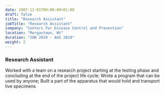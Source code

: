 ```yaml
---
date: 2007-12-01T00:00:00+01:00
draft: false
title: "Research Assistant"
jobTitle: "Research Assistant"
company: "Centers For Disease Control and Prevention"
location: "Morgantown, WV"
duration: "JUN 2019 - AUG 2019"
weight: 2
---
```

### Research Assistant

Worked with a team on a research project starting at the testing phase and concluding at the end of the project life cycle; Wrote a program that can be used by anyone; Built a part of the apparatus that would hold and transport live specimens 